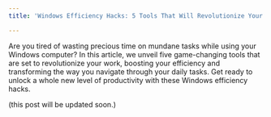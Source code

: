 ```yaml
---
title: 'Windows Efficiency Hacks: 5 Tools That Will Revolutionize Your Work'

---
```

Are you tired of wasting precious time on mundane tasks while using your Windows computer? In this article, we unveil five game-changing tools that are set to revolutionize your work, boosting your efficiency and transforming the way you navigate through your daily tasks. Get ready to unlock a whole new level of productivity with these Windows efficiency hacks.

(this post will be updated soon.)
